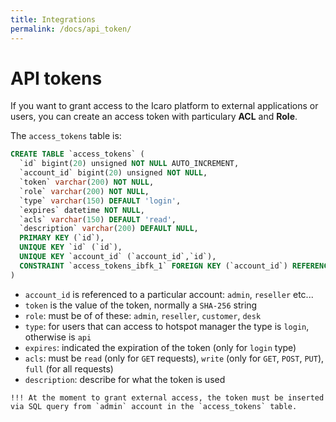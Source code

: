 ```yaml
---
title: Integrations
permalink: /docs/api_token/
---
```


# API tokens
If you want to grant access to the Icaro platform to external applications or users, you can create an access token with particulary **ACL** and **Role**.

The `access_tokens` table is:
```sql
CREATE TABLE `access_tokens` (
  `id` bigint(20) unsigned NOT NULL AUTO_INCREMENT,
  `account_id` bigint(20) unsigned NOT NULL,
  `token` varchar(200) NOT NULL,
  `role` varchar(200) NOT NULL,
  `type` varchar(150) DEFAULT 'login',
  `expires` datetime NOT NULL,
  `acls` varchar(150) DEFAULT 'read',
  `description` varchar(200) DEFAULT NULL,
  PRIMARY KEY (`id`),
  UNIQUE KEY `id` (`id`),
  UNIQUE KEY `account_id` (`account_id`,`id`),
  CONSTRAINT `access_tokens_ibfk_1` FOREIGN KEY (`account_id`) REFERENCES `accounts` (`id`) ON DELETE CASCADE ON UPDATE NO ACTION
)
```

- `account_id` is referenced to a particular account: `admin`, `reseller` etc...
- `token` is the value of the token, normally a `SHA-256` string
- `role`: must be of of these: `admin`, `reseller`, `customer`, `desk`
- `type`: for users that can access to hotspot manager the type is `login`, otherwise is `api`
- `expires`: indicated the expiration of the token (only for `login` type)
- `acls`: must be `read` (only for `GET` requests), `write` (only for `GET`, `POST`, `PUT`), `full` (for all requests)
- `description`: describe for what the token is used

```
!!! At the moment to grant external access, the token must be inserted via SQL query from `admin` account in the `access_tokens` table.
```